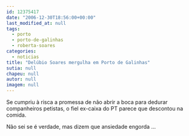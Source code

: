 ```yaml
---
id: 12375417
date: "2006-12-30T18:56:00+00:00"
last_modified_at: null
tags:
  - porto
  - porto-de-galinhas
  - roberta-soares
categories:
  - noticias
title: "Delúbio Soares mergulha em Porto de Galinhas"
sutia: null
chapeu: null
autor: null
imagem: null
---
```

<p><P>Se cumpriu à risca a promessa de não abrir a boca para dedurar companheiros petistas, o fiel ex-caixa do PT parece que descontou na comida.</P></p>
<p><P>Não sei se é verdade, mas dizem que ansiedade engorda ...</P> </p>
